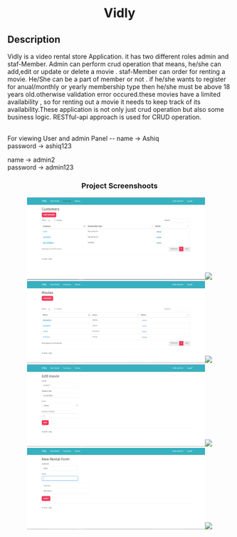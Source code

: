 <h1 align="center">Vidly</h1>


Description
--
Vidly is a video rental store Application. it has two different roles admin and staf-Member.
Admin can perform crud operation that means, he/she can add,edit or update or delete a movie . staf-Member can order for renting a movie. He/She can be a part of member or not . if he/she wants to register for anual/monthly or yearly membership type then he/she must be above 18 years old.otherwise validation error occured.these movies have a limited availability , so for renting out a movie it needs to keep track of its availability.These application is not only just crud operation but also some business logic. RESTful-api approach is used for CRUD operation.      

<br>
For viewing User and admin Panel
--
name    -> Ashiq<br>
password -> ashiq123<br>

name    -> admin2<br>
password -> admin123<br>

<h3 align="center">Project Screenshoots</h3>
<p align = center><img src="/screenshots/Vidly-1.PNG" width="400" style="max-width:100%;"><img src="/screenshots/dal6.JPG" width="400" style="max-width:100%;">
<img src="/screenshots/Vidly-2.PNG" width="400" style="max-width:100%;"><img src="/screenshots/dal5.JPG" width="400" style="max-width:100%;">
<img src="/screenshots/Vidly-3.PNG" width="400" style="max-width:100%;"><img src="/screenshots/dal2.PNG" width="400" style="max-width:100%;">
<img src="/screenshots/Vidly-4.PNG" width="400" style="max-width:100%;"><img src="/screenshots/dal2.PNG" width="400" style="max-width:100%;">
</p>
